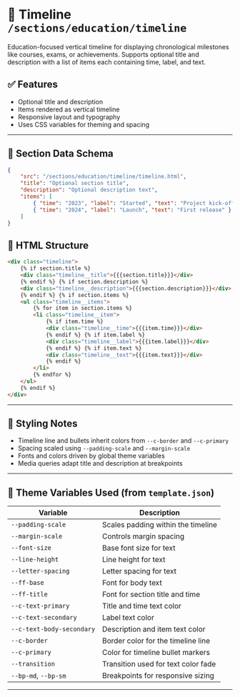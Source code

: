# 📂 Timeline `/sections/education/timeline`

Education-focused vertical timeline for displaying chronological milestones like courses, exams, or achievements. Supports optional title and description with a list of items each containing time, label, and text.

## ✅ Features

-   Optional title and description
-   Items rendered as vertical timeline
-   Responsive layout and typography
-   Uses CSS variables for theming and spacing

---

## 🧾 Section Data Schema

```json
{
	"src": "/sections/education/timeline/timeline.html",
	"title": "Optional section title",
	"description": "Optional description text",
	"items": [
		{ "time": "2023", "label": "Started", "text": "Project kick-off" },
		{ "time": "2024", "label": "Launch", "text": "First release" }
	]
}
```

## 🧱 HTML Structure

```html
<div class="timeline">
	{% if section.title %}
	<div class="timeline__title">{{{section.title}}}</div>
	{% endif %} {% if section.description %}
	<div class="timeline__description">{{{section.description}}}</div>
	{% endif %} {% if section.items %}
	<ul class="timeline__items">
		{% for item in section.items %}
		<li class="timeline__item">
			{% if item.time %}
			<div class="timeline__time">{{{item.time}}}</div>
			{% endif %} {% if item.label %}
			<div class="timeline__label">{{{item.label}}}</div>
			{% endif %} {% if item.text %}
			<div class="timeline__text">{{{item.text}}}</div>
			{% endif %}
		</li>
		{% endfor %}
	</ul>
	{% endif %}
</div>
```

---

## 🎨 Styling Notes

-   Timeline line and bullets inherit colors from `--c-border` and `--c-primary`
-   Spacing scaled using `--padding-scale` and `--margin-scale`
-   Fonts and colors driven by global theme variables
-   Media queries adapt title and description at breakpoints

---

## 🧩 Theme Variables Used (from `template.json`)

| Variable                  | Description                         |
| ------------------------- | ----------------------------------- |
| `--padding-scale`         | Scales padding within the timeline  |
| `--margin-scale`          | Controls margin spacing             |
| `--font-size`             | Base font size for text             |
| `--line-height`           | Line height for text                |
| `--letter-spacing`        | Letter spacing for text             |
| `--ff-base`               | Font for body text                  |
| `--ff-title`              | Font for section title and time     |
| `--c-text-primary`        | Title and time text color           |
| `--c-text-secondary`      | Label text color                    |
| `--c-text-body-secondary` | Description and item text color     |
| `--c-border`              | Border color for the timeline line  |
| `--c-primary`             | Color for timeline bullet markers   |
| `--transition`            | Transition used for text color fade |
| `--bp-md`, `--bp-sm`      | Breakpoints for responsive sizing   |

---
